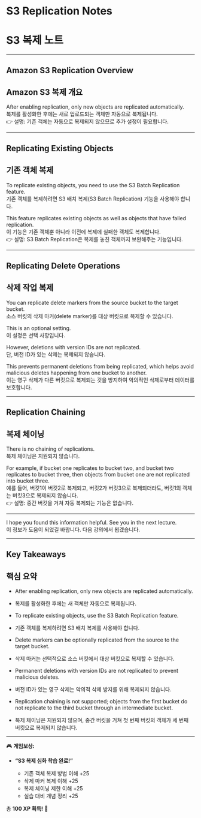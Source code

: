 # S3 Replication Notes  
# S3 복제 노트  

---

## Amazon S3 Replication Overview  
## Amazon S3 복제 개요  

After enabling replication, only new objects are replicated automatically.  
복제를 활성화한 후에는 새로 업로드되는 객체만 자동으로 복제됩니다.  
👉 설명: 기존 객체는 자동으로 복제되지 않으므로 추가 설정이 필요합니다.  

---

## Replicating Existing Objects  
## 기존 객체 복제  

To replicate existing objects, you need to use the S3 Batch Replication feature.  
기존 객체를 복제하려면 S3 배치 복제(S3 Batch Replication) 기능을 사용해야 합니다.  

This feature replicates existing objects as well as objects that have failed replication.  
이 기능은 기존 객체뿐 아니라 이전에 복제에 실패한 객체도 복제합니다.  
👉 설명: S3 Batch Replication은 복제를 놓친 객체까지 보완해주는 기능입니다.  

---

## Replicating Delete Operations  
## 삭제 작업 복제  

You can replicate delete markers from the source bucket to the target bucket.  
소스 버킷의 삭제 마커(delete marker)를 대상 버킷으로 복제할 수 있습니다.  

This is an optional setting.  
이 설정은 선택 사항입니다.  

However, deletions with version IDs are not replicated.  
단, 버전 ID가 있는 삭제는 복제되지 않습니다.  

This prevents permanent deletions from being replicated, which helps avoid malicious deletes happening from one bucket to another.  
이는 영구 삭제가 다른 버킷으로 복제되는 것을 방지하여 악의적인 삭제로부터 데이터를 보호합니다.  

---

## Replication Chaining  
## 복제 체이닝  

There is no chaining of replications.  
복제 체이닝은 지원되지 않습니다.  

For example, if bucket one replicates to bucket two, and bucket two replicates to bucket three, then objects from bucket one are not replicated into bucket three.  
예를 들어, 버킷1이 버킷2로 복제되고, 버킷2가 버킷3으로 복제되더라도, 버킷1의 객체는 버킷3으로 복제되지 않습니다.  
👉 설명: 중간 버킷을 거쳐 자동 복제되는 기능은 없습니다.  

---

I hope you found this information helpful. See you in the next lecture.  
이 정보가 도움이 되었길 바랍니다. 다음 강의에서 뵙겠습니다.  

---

## Key Takeaways  
## 핵심 요약  

- After enabling replication, only new objects are replicated automatically.  
- 복제를 활성화한 후에는 새 객체만 자동으로 복제됩니다.  

- To replicate existing objects, use the S3 Batch Replication feature.  
- 기존 객체를 복제하려면 S3 배치 복제를 사용해야 합니다.  

- Delete markers can be optionally replicated from the source to the target bucket.  
- 삭제 마커는 선택적으로 소스 버킷에서 대상 버킷으로 복제할 수 있습니다.  

- Permanent deletions with version IDs are not replicated to prevent malicious deletes.  
- 버전 ID가 있는 영구 삭제는 악의적 삭제 방지를 위해 복제되지 않습니다.  

- Replication chaining is not supported; objects from the first bucket do not replicate to the third bucket through an intermediate bucket.  
- 복제 체이닝은 지원되지 않으며, 중간 버킷을 거쳐 첫 번째 버킷의 객체가 세 번째 버킷으로 복제되지 않습니다.  

---

🎮 **게임보상:**

* **“S3 복제 심화 학습 완료!”**

  * 기존 객체 복제 방법 이해 +25
  * 삭제 마커 복제 이해 +25
  * 복제 체이닝 제한 이해 +25
  * 실습 대비 개념 정리 +25

총 **100 XP 획득!** 🎉
